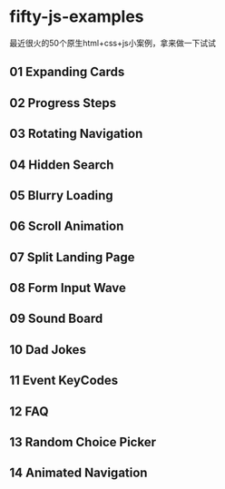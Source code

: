 # fifty-js-examples
最近很火的50个原生html+css+js小案例，拿来做一下试试
## 01 Expanding Cards
## 02 Progress Steps
## 03 Rotating Navigation
## 04 Hidden Search
## 05 Blurry Loading
## 06 Scroll Animation
## 07 Split Landing Page
## 08 Form Input Wave
## 09 Sound Board
## 10 Dad Jokes
## 11 Event KeyCodes
## 12 FAQ
## 13 Random Choice Picker
## 14 Animated Navigation
